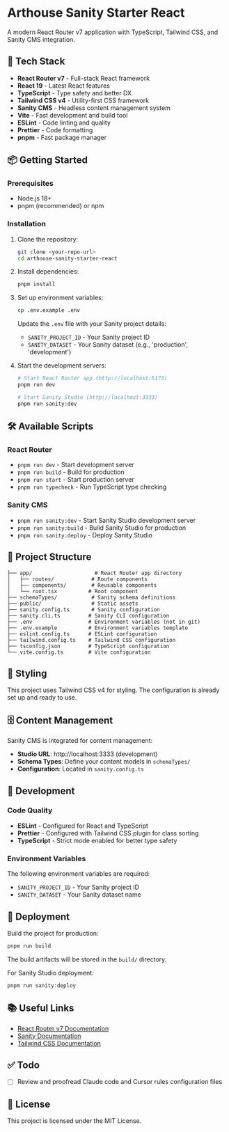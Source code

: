# Arthouse Sanity Starter React

A modern React Router v7 application with TypeScript, Tailwind CSS, and Sanity CMS integration.

## 🚀 Tech Stack

- **React Router v7** - Full-stack React framework
- **React 19** - Latest React features
- **TypeScript** - Type safety and better DX
- **Tailwind CSS v4** - Utility-first CSS framework
- **Sanity CMS** - Headless content management system
- **Vite** - Fast development and build tool
- **ESLint** - Code linting and quality
- **Prettier** - Code formatting
- **pnpm** - Fast package manager

## 📦 Getting Started

### Prerequisites

- Node.js 18+ 
- pnpm (recommended) or npm

### Installation

1. Clone the repository:
   ```bash
   git clone <your-repo-url>
   cd arthouse-sanity-starter-react
   ```

2. Install dependencies:
   ```bash
   pnpm install
   ```

3. Set up environment variables:
   ```bash
   cp .env.example .env
   ```
   
   Update the `.env` file with your Sanity project details:
   - `SANITY_PROJECT_ID` - Your Sanity project ID
   - `SANITY_DATASET` - Your Sanity dataset (e.g., 'production', 'development')

4. Start the development servers:
   ```bash
   # Start React Router app (http://localhost:5173)
   pnpm run dev
   
   # Start Sanity Studio (http://localhost:3333)
   pnpm run sanity:dev
   ```

## 🛠 Available Scripts

### React Router
- `pnpm run dev` - Start development server
- `pnpm run build` - Build for production
- `pnpm run start` - Start production server
- `pnpm run typecheck` - Run TypeScript type checking

### Sanity CMS
- `pnpm run sanity:dev` - Start Sanity Studio development server
- `pnpm run sanity:build` - Build Sanity Studio for production
- `pnpm run sanity:deploy` - Deploy Sanity Studio

## 📁 Project Structure

```
├── app/                    # React Router app directory
│   ├── routes/            # Route components
│   ├── components/        # Reusable components
│   └── root.tsx          # Root component
├── schemaTypes/           # Sanity schema definitions
├── public/                # Static assets
├── sanity.config.ts       # Sanity configuration
├── sanity.cli.ts         # Sanity CLI configuration
├── .env                  # Environment variables (not in git)
├── .env.example          # Environment variables template
├── eslint.config.ts      # ESLint configuration
├── tailwind.config.ts    # Tailwind CSS configuration
├── tsconfig.json         # TypeScript configuration
└── vite.config.ts        # Vite configuration
```

## 🎨 Styling

This project uses Tailwind CSS v4 for styling. The configuration is already set up and ready to use.

## 🗄️ Content Management

Sanity CMS is integrated for content management:

- **Studio URL**: http://localhost:3333 (development)
- **Schema Types**: Define your content models in `schemaTypes/`
- **Configuration**: Located in `sanity.config.ts`

## 🔧 Development

### Code Quality

- **ESLint** - Configured for React and TypeScript
- **Prettier** - Configured with Tailwind CSS plugin for class sorting
- **TypeScript** - Strict mode enabled for better type safety

### Environment Variables

The following environment variables are required:

- `SANITY_PROJECT_ID` - Your Sanity project ID
- `SANITY_DATASET` - Your Sanity dataset name

## 🚢 Deployment

Build the project for production:

```bash
pnpm run build
```

The build artifacts will be stored in the `build/` directory.

For Sanity Studio deployment:

```bash
pnpm run sanity:deploy
```

## 📚 Useful Links

- [React Router v7 Documentation](https://reactrouter.com)
- [Sanity Documentation](https://www.sanity.io/docs)
- [Tailwind CSS Documentation](https://tailwindcss.com/docs)

## ✅ Todo

- [ ] Review and proofread Claude code and Cursor rules configuration files

## 📝 License

This project is licensed under the MIT License.